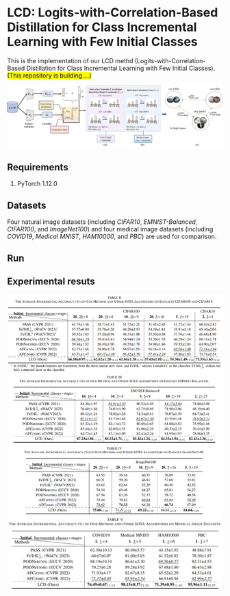 # LCD: Logits-with-Correlation-Based Distillation for Class Incremental Learning with Few Initial Classes

This is the implementation of our LCD methd (Logits-with-Correlation-Based Distillation for Class Incremental Learning with Few Initial Classes). <mark>(This repository is building....)</mark>

![algorithm](algorithm.png "algorithm")


## Requirements
1. PyTorch 1.12.0

## Datasets
Four natural image datasets (including *CIFAR10*, *EMNIST-Balanced*, *CIFAR100*, and *ImageNet100*) and four medical image datasets (including *COVID19*, *Medical MNIST*, *HAM10000*, and *PBC*) are used for comparison. 


## Run 


## Experimental resuts

![result1](result1.png "result1")
![result2](result2.png "result2")

